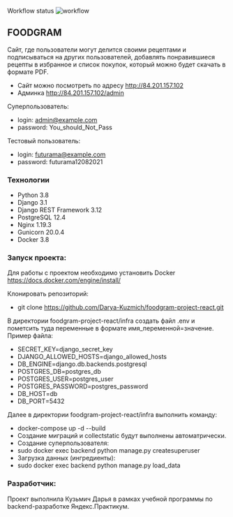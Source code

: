 Workflow status
![workflow](https://github.com/Darya-Kuzmich/foodgram-project-react/actions/workflows/foodgram_workflow.yml/badge.svg)

## FOODGRAM
Сайт, где пользователи могут делится своими рецептами и подписываться на других пользователей, добавлять понравившиеся рецепты в избранное и список покупок, который можно будет скачать в формате PDF.

- Сайт можно посмотреть по адресу http://84.201.157.102
- Админка http://84.201.157.102/admin

Суперпользователь:
- login: admin@example.com
- password: You_should_Not_Pass

Тестовый пользователь:
- login: futurama@example.com
- password: futurama12082021

### Технологии
- Python 3.8
- Django 3.1
- Django REST Framework 3.12
- PostgreSQL 12.4  
- Nginx 1.19.3
- Gunicorn 20.0.4
- Docker 3.8

### Запуск проекта:
Для работы с проектом необходимо установить Docker https://docs.docker.com/engine/install/

Клонировать репозиторий:
- git clone https://github.com/Darya-Kuzmich/foodgram-project-react.git

В директории foodgram-project-react/infra создать файл .env и пометсить туда переменные в формате имя_переменной=значение. Пример файла:
- SECRET_KEY=django_secret_key
- DJANGO_ALLOWED_HOSTS=django_allowed_hosts
- DB_ENGINE=django.db.backends.postgresql
- POSTGRES_DB=postgres_db
- POSTGRES_USER=postgres_user
- POSTGRES_PASSWORD=postgres_password
- DB_HOST=db
- DB_PORT=5432

Далее в директории foodgram-project-react/infra выполнить команду:
- docker-compose up -d --build
- Создание миграций и collectstatic будут выполнены автоматрически.
- Создание суперпользователя:
- sudo docker exec backend python manage.py createsuperuser
- Загрузка данных (ингредиенты):
- sudo docker exec backend python manage.py load_data

### Разработчик:
Проект выполнила Кузьмич Дарья в рамках учебной программы по backend-разработке Яндекс.Практикум.
